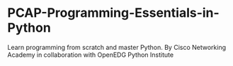 # PCAP-Programming-Essentials-in-Python
Learn programming from scratch and master Python.  By Cisco Networking Academy in collaboration with OpenEDG Python Institute
